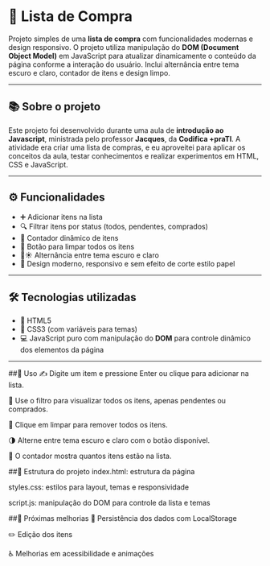 # 🛒 Lista de Compra

Projeto simples de uma **lista de compra** com funcionalidades modernas e design responsivo. O projeto utiliza manipulação do **DOM (Document Object Model)** em JavaScript para atualizar dinamicamente o conteúdo da página conforme a interação do usuário. Inclui alternância entre tema escuro e claro, contador de itens e design limpo.

---

## 📚 Sobre o projeto

Este projeto foi desenvolvido durante uma aula de **introdução ao Javascript**, ministrada pelo professor **Jacques**, da **Codifica +praTI**. A atividade era criar uma lista de compras, e eu aproveitei para aplicar os conceitos da aula, testar conhecimentos e realizar experimentos em HTML, CSS e JavaScript.

---

## ⚙️ Funcionalidades

- ➕ Adicionar itens na lista  
- 🔍 Filtrar itens por status (todos, pendentes, comprados)  
- 🔢 Contador dinâmico de itens  
- 🧹 Botão para limpar todos os itens  
- 🌙☀️ Alternância entre tema escuro e claro  
- 📱 Design moderno, responsivo e sem efeito de corte estilo papel  

---

## 🛠️ Tecnologias utilizadas

- 📝 HTML5  
- 🎨 CSS3 (com variáveis para temas)  
- 💻 JavaScript puro com manipulação do **DOM** para controle dinâmico dos elementos da página  
---

##📝 Uso
✍️ Digite um item e pressione Enter ou clique para adicionar na lista.

🔄 Use o filtro para visualizar todos os itens, apenas pendentes ou comprados.

🧹 Clique em limpar para remover todos os itens.

🌗 Alterne entre tema escuro e claro com o botão disponível.

🔢 O contador mostra quantos itens estão na lista.

##📂 Estrutura do projeto
index.html: estrutura da página

styles.css: estilos para layout, temas e responsividade

script.js: manipulação do DOM para controle da lista e temas

##🔮 Próximas melhorias
💾 Persistência dos dados com LocalStorage

✏️ Edição dos itens

♿ Melhorias em acessibilidade e animações

